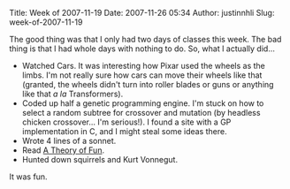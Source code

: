 Title: Week of 2007-11-19
Date: 2007-11-26 05:34
Author: justinnhli
Slug: week-of-2007-11-19

The good thing was that I only had two days of classes this week. The
bad thing is that I had whole days with nothing to do. So, what I
actually did...

-   Watched Cars. It was interesting how Pixar used the wheels as the
    limbs. I'm not really sure how cars can move their wheels like that
    (granted, the wheels didn't turn into roller blades or guns or
    anything like that <span style="font-style:italic;">a la</span>
    Transformers).
-   Coded up half a genetic programming engine. I'm stuck on how to
    select a random subtree for crossover and mutation (by headless
    chicken crossover... I'm serious!). I found a site with a GP
    implementation in C, and I might steal some ideas there.
-   Wrote 4 lines of a sonnet.
-   Read [A Theory of
    Fun](http://ninghui48.blogspot.com/2007/11/fun-in-games.html).
-   Hunted down squirrels and Kurt Vonnegut.

It was fun.

